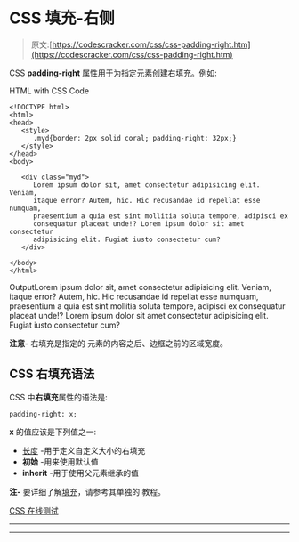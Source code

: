 # CSS 填充-右侧

> 原文:[https://codescracker.com/css/css-padding-right.htm](https://codescracker.com/css/css-padding-right.htm)

CSS **padding-right** 属性用于为指定元素创建右填充。例如:

HTML with CSS Code

```
<!DOCTYPE html>
<html>
<head>
   <style>
      .myd{border: 2px solid coral; padding-right: 32px;}
   </style>
</head>
<body>

   <div class="myd">
      Lorem ipsum dolor sit, amet consectetur adipisicing elit. Veniam,
      itaque error? Autem, hic. Hic recusandae id repellat esse numquam,
      praesentium a quia est sint mollitia soluta tempore, adipisci ex
      consequatur placeat unde!? Lorem ipsum dolor sit amet consectetur
      adipisicing elit. Fugiat iusto consectetur cum?
   </div>

</body>
</html>
```

OutputLorem ipsum dolor sit, amet consectetur adipisicing elit. Veniam, itaque error? Autem, hic. Hic recusandae id repellat esse numquam, praesentium a quia est sint mollitia soluta tempore, adipisci ex consequatur placeat unde!? Lorem ipsum dolor sit amet consectetur adipisicing elit. Fugiat iusto consectetur cum?

**注意-** 右填充是指定的 元素的内容之后、边框之前的区域宽度。

## CSS 右填充语法

CSS 中**右填充**属性的语法是:

```
padding-right: x;
```

**x** 的值应该是下列值之一:

*   [长度](/css/css-length-units.htm) -用于定义自定义大小的右填充
*   **初始** -用来使用默认值
*   **inherit** -用于使用父元素继承的值

**注-** 要详细了解[填充](/css/css-padding.htm)，请参考其单独的 教程。

[CSS 在线测试](/exam/showtest.php?subid=5)

* * *

* * *